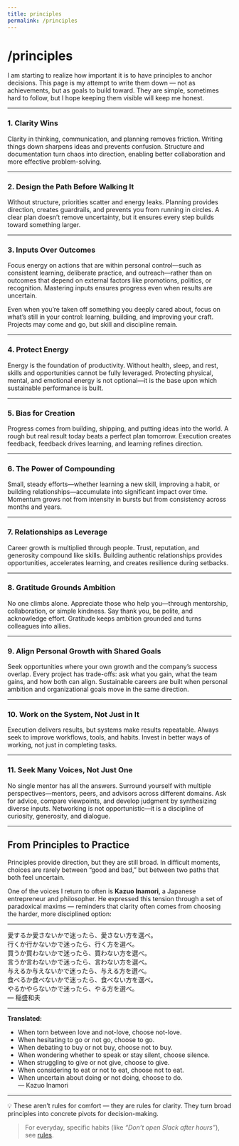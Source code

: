 ```yaml
---
title: principles
permalink: /principles
---
```


# /principles

I am starting to realize how important it is to have principles to anchor decisions. This page is my attempt to write them down — not as achievements, but as goals to build toward. They are simple, sometimes hard to follow, but I hope keeping them visible will keep me honest.

---

### 1. **Clarity Wins**

Clarity in thinking, communication, and planning removes friction. Writing things down sharpens ideas and prevents confusion. Structure and documentation turn chaos into direction, enabling better collaboration and more effective problem-solving.

---

### 2. **Design the Path Before Walking It**

Without structure, priorities scatter and energy leaks. Planning provides direction, creates guardrails, and prevents you from running in circles. A clear plan doesn’t remove uncertainty, but it ensures every step builds toward something larger.

---

### 3. **Inputs Over Outcomes**

Focus energy on actions that are within personal control—such as consistent learning, deliberate practice, and outreach—rather than on outcomes that depend on external factors like promotions, politics, or recognition. Mastering inputs ensures progress even when results are uncertain.

Even when you’re taken off something you deeply cared about, focus on what’s still in your control: learning, building, and improving your craft. Projects may come and go, but skill and discipline remain.

---

### 4. **Protect Energy**

Energy is the foundation of productivity. Without health, sleep, and rest, skills and opportunities cannot be fully leveraged. Protecting physical, mental, and emotional energy is not optional—it is the base upon which sustainable performance is built.

---

### 5. **Bias for Creation**

Progress comes from building, shipping, and putting ideas into the world. A rough but real result today beats a perfect plan tomorrow. Execution creates feedback, feedback drives learning, and learning refines direction.

---

### 6. **The Power of Compounding**

Small, steady efforts—whether learning a new skill, improving a habit, or building relationships—accumulate into significant impact over time. Momentum grows not from intensity in bursts but from consistency across months and years.

---

### 7. **Relationships as Leverage**

Career growth is multiplied through people. Trust, reputation, and generosity compound like skills. Building authentic relationships provides opportunities, accelerates learning, and creates resilience during setbacks.

---

### 8. **Gratitude Grounds Ambition**

No one climbs alone. Appreciate those who help you—through mentorship, collaboration, or simple kindness. Say thank you, be polite, and acknowledge effort. Gratitude keeps ambition grounded and turns colleagues into allies.

---

### 9. **Align Personal Growth with Shared Goals**

Seek opportunities where your own growth and the company’s success overlap. Every project has trade-offs: ask what you gain, what the team gains, and how both can align. Sustainable careers are built when personal ambition and organizational goals move in the same direction.

---

### 10. **Work on the System, Not Just in It**

Execution delivers results, but systems make results repeatable. Always seek to improve workflows, tools, and habits. Invest in better ways of working, not just in completing tasks.

---

### 11. **Seek Many Voices, Not Just One**

No single mentor has all the answers. Surround yourself with multiple perspectives—mentors, peers, and advisors across different domains. Ask for advice, compare viewpoints, and develop judgment by synthesizing diverse inputs. Networking is not opportunistic—it is a discipline of curiosity, generosity, and dialogue.

---

## From Principles to Practice

Principles provide direction, but they are still broad. In difficult moments, choices are rarely between “good and bad,” but between two paths that both feel uncertain.  

One of the voices I return to often is **Kazuo Inamori**, a Japanese entrepreneur and philosopher. He expressed this tension through a set of paradoxical maxims — reminders that clarity often comes from choosing the harder, more disciplined option:

---

愛するか愛さないかで迷ったら、愛さない方を選べ。  
行くか行かないかで迷ったら、行く方を選べ。  
買うか買わないかで迷ったら、買わない方を選べ。  
言うか言わないかで迷ったら、言わない方を選べ。  
与えるか与えないかで迷ったら、与える方を選べ。  
食べるか食べないかで迷ったら、食べない方を選べ。  
やるかやらないかで迷ったら、やる方を選べ。  
— 稲盛和夫

---

**Translated:**  
- When torn between love and not-love, choose not-love.  
- When hesitating to go or not go, choose to go.  
- When debating to buy or not buy, choose not to buy.  
- When wondering whether to speak or stay silent, choose silence.  
- When struggling to give or not give, choose to give.  
- When considering to eat or not to eat, choose not to eat.  
- When uncertain about doing or not doing, choose to do.  
— Kazuo Inamori

---

💡 These aren’t rules for comfort — they are rules for clarity. They turn broad principles into concrete pivots for decision-making.  

> For everyday, specific habits (like *“Don’t open Slack after hours”*), see [rules](/rules).
